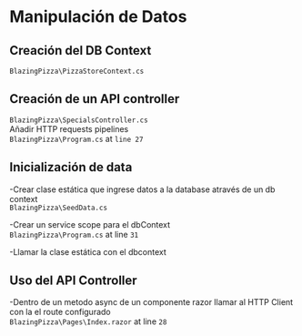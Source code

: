 # Manipulación de Datos  
## Creación del DB Context  
`BlazingPizza\PizzaStoreContext.cs`

## Creación de un API controller  
`BlazingPizza\SpecialsController.cs`  
Añadir HTTP requests pipelines  
`BlazingPizza\Program.cs` at `line 27`

## Inicialización de data  
-Crear clase estática que ingrese datos a la database através de un db context  
`BlazingPizza\SeedData.cs`  
  
-Crear un service scope para el dbContext  
`BlazingPizza\Program.cs` at line `31`    

  
-Llamar la clase estática con el dbcontext

## Uso del API Controller  
-Dentro de un metodo async de un componente razor llamar al HTTP Client con la el route configurado  
`BlazingPizza\Pages\Index.razor` at line `28`  





